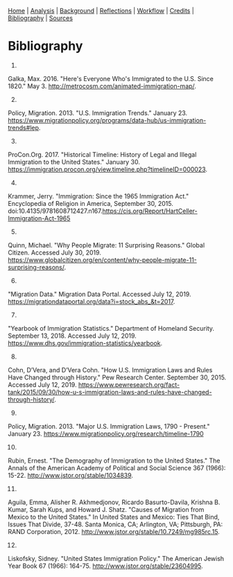 [Home](https://michaelrappa.github.io/usa-migration/) |
[Analysis](/pages/analysis.md) |
[Background](/pages/background.md) |
[Reflections](/pages/reflections.md) |
[Workflow](/pages/workflow.md) |
[Credits](/pages/credits.md) |
[Bibliography](/pages/bibliography.md) |
[Sources](/pages/sources.md)



# Bibliography

1.
Galka, Max. 2016. "Here's Everyone Who's Immigrated to the U.S. Since 1820." May 3. http://metrocosm.com/animated-immigration-map/.

2.
Policy, Migration. 2013. "U.S. Immigration Trends." January 23. https://www.migrationpolicy.org/programs/data-hub/us-immigration-trends#lep.

3.
ProCon.Org. 2017. "Historical Timeline: History of Legal and Illegal Immigration to the United States." January 30. https://immigration.procon.org/view.timeline.php?timelineID=000023.

4.
Krammer, Jerry. "Immigration: Since the 1965 Immigration Act." Encyclopedia of Religion in America, September 30, 2015. doi:10.4135/9781608712427.n167.https://cis.org/Report/HartCeller-Immigration-Act-1965

5.
Quinn, Michael. "Why People Migrate: 11 Surprising Reasons." Global Citizen. Accessed July 30, 2019. https://www.globalcitizen.org/en/content/why-people-migrate-11-surprising-reasons/.

6.
"Migration Data." Migration Data Portal. Accessed July 12, 2019. https://migrationdataportal.org/data?i=stock_abs_&t=2017.

7.
"Yearbook of Immigration Statistics." Department of Homeland Security. September 13, 2018. Accessed July 12, 2019. https://www.dhs.gov/immigration-statistics/yearbook.

8.
Cohn, D’Vera, and D’Vera Cohn. "How U.S. Immigration Laws and Rules Have Changed through History." Pew Research Center. September 30, 2015. Accessed July 12, 2019. https://www.pewresearch.org/fact-tank/2015/09/30/how-u-s-immigration-laws-and-rules-have-changed-through-history/.

9.
Policy, Migration. 2013. "Major U.S. Immigration Laws, 1790 - Present." January 23. https://www.migrationpolicy.org/research/timeline-1790

10.
Rubin, Ernest. "The Demography of Immigration to the United States." The Annals of the American Academy of Political and Social Science 367 (1966): 15-22. http://www.jstor.org/stable/1034839.

11.
Aguila, Emma, Alisher R. Akhmedjonov, Ricardo Basurto-Davila, Krishna B. Kumar, Sarah Kups, and Howard J. Shatz. "Causes of Migration from Mexico to the United States." In United States and Mexico: Ties That Bind, Issues That Divide, 37-48. Santa Monica, CA; Arlington, VA; Pittsburgh, PA: RAND Corporation, 2012. http://www.jstor.org/stable/10.7249/mg985rc.15.

12.
Liskofsky, Sidney. "United States Immigration Policy." The American Jewish Year Book 67 (1966): 164-75. http://www.jstor.org/stable/23604995.
